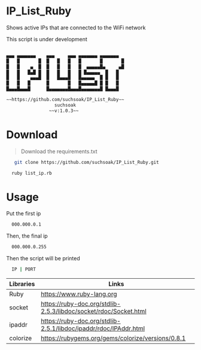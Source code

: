 # IP_List_Ruby

Shows active IPs that are connected to the WiFi network

This script is under development

```sh

▄▄▄ ▄▄▄▄▄▄▄    ▄▄▄     ▄▄▄ ▄▄▄▄▄▄▄ ▄▄▄▄▄▄▄
█   █       █  █   █   █   █       █       █
█   █    ▄  █  █   █   █   █  ▄▄▄▄▄█▄     ▄█
█   █   █▄█ █  █   █   █   █ █▄▄▄▄▄  █   █
█   █    ▄▄▄█  █   █▄▄▄█   █▄▄▄▄▄  █ █   █
█   █   █      █       █   █▄▄▄▄▄█ █ █   █
█▄▄▄█▄▄▄█      █▄▄▄▄▄▄▄█▄▄▄█▄▄▄▄▄▄▄█ █▄▄▄█

∼∼https://github.com/suchsoak/IP_List_Ruby∼∼
                  suchsoak
                ~~v:1.0.3~~

```

# Download 

> Download the requirements.txt

```sh
   git clone https://github.com/suchsoak/IP_List_Ruby.git
```

```sh
  ruby list_ip.rb
```

# Usage

Put the first ip

```sh
  000.000.0.1
```

Then, the final ip

```sh
  000.000.0.255
```
Then the script will be printed

```sh
  IP | PORT
```

| Libraries |  Links |
| ------ | ------ |
| Ruby | https://www.ruby-lang.org
| socket| https://ruby-doc.org/stdlib-2.5.3/libdoc/socket/rdoc/Socket.html
| ipaddr | https://ruby-doc.org/stdlib-2.5.1/libdoc/ipaddr/rdoc/IPAddr.html
| colorize | https://rubygems.org/gems/colorize/versions/0.8.1






